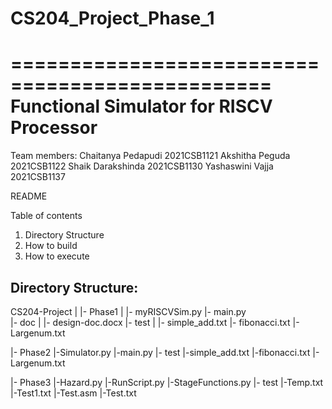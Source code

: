 # CS204_Project_Phase_1

================================================
Functional Simulator for RISCV Processor
================================================

Team members:
Chaitanya Pedapudi  2021CSB1121
Akshitha Peguda     2021CSB1122
Shaik Darakshinda   2021CSB1130
Yashaswini Vajja    2021CSB1137

README

Table of contents
1. Directory Structure
2. How to build
3. How to execute


Directory Structure:
--------------------
CS204-Project
  |
  |- Phase1
      |
      |- myRISCVSim.py
      |- main.py      
  |- doc
      |
      |- design-doc.docx
  |- test
      |
      |- simple_add.txt
      |- fibonacci.txt
      |- Largenum.txt
      
  |- Phase2
      |-Simulator.py
      |-main.py
  |- test
      |-simple_add.txt
      |-fibonacci.txt
      |-Largenum.txt
    
  |- Phase3
      |-Hazard.py
      |-RunScript.py
      |-StageFunctions.py
  |- test
      |-Temp.txt
      |-Test1.txt
      |-Test.asm
      |-Test.txt
     
